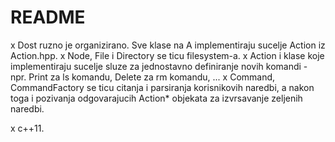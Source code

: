 # README

x Dost ruzno je organizirano. Sve klase na A implementiraju sucelje Action iz Action.hpp.
x Node, File i Directory se ticu filesystem-a.
x Action i klase koje implementiraju sucelje sluze za jednostavno definiranje novih komandi - npr. Print za ls komandu, Delete za rm komandu, ...
x Command, CommandFactory se ticu citanja i parsiranja korisnikovih naredbi, a nakon toga i pozivanja odgovarajucih Action* objekata za 
  izvrsavanje zeljenih naredbi.
  
x c++11.
